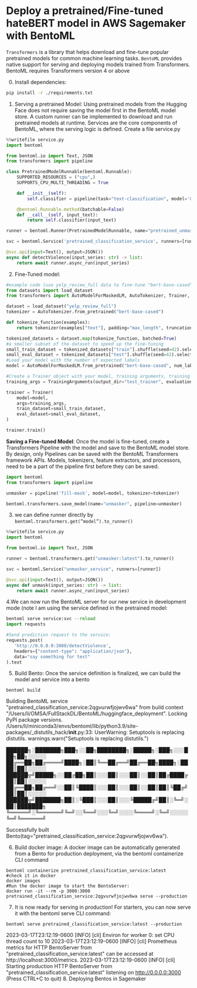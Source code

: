 # Deploy a pretrained/Fine-tuned hateBERT model in AWS Sagemaker with BentoML

`Transformers` is a library that helps download and fine-tune popular pretrained models for common machine learning tasks. `BentoML` provides native support for serving and deploying models trained from Transformers. BentoML requires Transformers version 4 or above


0. Install dependencies:

```bash
pip install -r ./requirements.txt
```

1. Serving a pretrained Model: Using pretrained models from the Hugging Face does not require saving the model first in the BentoML model store. A custom runner can be implemented to download and run pretrained models at runtime. Services are the core components of BentoML, where the serving logic is defined. Create a file service.py

```python
%%writefile service.py
import bentoml

from bentoml.io import Text, JSON
from transformers import pipeline

class PretrainedModelRunnable(bentoml.Runnable):
    SUPPORTED_RESOURCES = ("cpu",)
    SUPPORTS_CPU_MULTI_THREADING = True

    def __init__(self):
        self.classifier = pipeline(task="text-classification", model='GroNLP/hateBERT')

    @bentoml.Runnable.method(batchable=False)
    def __call__(self, input_text):
        return self.classifier(input_text)

runner = bentoml.Runner(PretrainedModelRunnable, name="pretrained_unmasker")

svc = bentoml.Service('pretrained_classification_service', runners=[runner])

@svc.api(input=Text(), output=JSON())
async def detectViolence(input_series: str) -> list:
    return await runner.async_run(input_series)
```

2. Fine-Tuned model:

```python
#example code (use yelp_review_full data to fine-tune "bert-base-cased" model
from datasets import load_dataset
from transformers import AutoModelForMaskedLM, AutoTokenizer, Trainer, TrainingArguments

dataset = load_dataset("yelp_review_full")
tokenizer = AutoTokenizer.from_pretrained("bert-base-cased")

def tokenize_function(examples):
    return tokenizer(examples["text"], padding="max_length", truncation=True)

tokenized_datasets = dataset.map(tokenize_function, batched=True)
#a smaller subset of the dataset to speed up the fine-tuning
small_train_dataset = tokenized_datasets["train"].shuffle(seed=42).select(range(1000))
small_eval_dataset = tokenized_datasets["test"].shuffle(seed=42).select(range(1000))
#Load your model with the number of expected labels
model = AutoModelForMaskedLM.from_pretrained("bert-base-cased", num_labels=5)

#Create a Trainer object with your model, training arguments, training and test datasets.
training_args = TrainingArguments(output_dir="test_trainer", evaluation_strategy="epoch")

trainer = Trainer(
    model=model,
    args=training_args,
    train_dataset=small_train_dataset,
    eval_dataset=small_eval_dataset,
)

trainer.train()
```
**Saving a Fine-tuned Model**: Once the model is fine-tuned, create a Transformers Pipeline with the model and save to the BentoML model store. By design, only Pipelines can be saved with the BentoML Transformers framework APIs. Models, tokenizers, feature extractors, and processors, need to be a part of the pipeline first before they can be saved.

```python
import bentoml
from transformers import pipeline

unmasker = pipeline('fill-mask', model=model, tokenizer=tokenizer)

bentoml.transformers.save_model(name="unmasker", pipeline=unmasker)
```

3. we can define runner directly by `bentoml.transformers.get(”model”).to_runner()`

```python
%%writefile service.py
import bentoml

from bentoml.io import Text, JSON

runner = bentoml.transformers.get("unmasker:latest").to_runner()

svc = bentoml.Service("unmasker_service", runners=[runner])

@svc.api(input=Text(), output=JSON())
async def unmask(input_series: str) -> list:
    return await runner.async_run(input_series)
```
4.We can now run the BentoML server for our new service in development mode (note I am using the service defined in the pretrained model:
```python
bentoml serve service:svc --reload
import requests

#Send prediction request to the service:
requests.post(
   'http://0.0.0.0:3000/detectViolence',
   headers={"content-type": "application/json"},
   data="say something for test"
).text
```

5. Build Bento: Once the service definition is finalized, we can build the model and service into a bento

```
bentoml build
```
Building BentoML service "pretrained_classification_service:2qgvurwfjojwv6wa" from build context "/Users/li/OMSA/FullStackDL/BentoML/huggingface_deployment".
Locking PyPI package versions.
/Users/li/miniconda3/envs/bentoml/lib/python3.9/site-packages/_distutils_hack/__init__.py:33: UserWarning: Setuptools is replacing distutils.
  warnings.warn("Setuptools is replacing distutils.")

██████╗░███████╗███╗░░██╗████████╗░█████╗░███╗░░░███╗██╗░░░░░
██╔══██╗██╔════╝████╗░██║╚══██╔══╝██╔══██╗████╗░████║██║░░░░░
██████╦╝█████╗░░██╔██╗██║░░░██║░░░██║░░██║██╔████╔██║██║░░░░░
██╔══██╗██╔══╝░░██║╚████║░░░██║░░░██║░░██║██║╚██╔╝██║██║░░░░░
██████╦╝███████╗██║░╚███║░░░██║░░░╚█████╔╝██║░╚═╝░██║███████╗
╚═════╝░╚══════╝╚═╝░░╚══╝░░░╚═╝░░░░╚════╝░╚═╝░░░░░╚═╝╚══════╝

Successfully built Bento(tag="pretrained_classification_service:2qgvurwfjojwv6wa").

6. Build docker image: A docker image can be automatically generated from a Bento for production deployment, via the bentoml containerize CLI command

```
bentoml containerize pretrained_classification_service:latest
#check it in docker
docker images
#Run the docker image to start the BentoServer:
docker run -it --rm -p 3000:3000 pretrained_classification_service:2qgvurwfjojwv6wa serve --production
```
7. It is now ready for serving in production! For starters, you can now serve it with the bentoml serve CLI command:
```
bentoml serve pretrained_classification_service:latest --production
```
2023-03-17T23:12:19-0600 [INFO] [cli] Environ for worker 0: set CPU thread count to 10
2023-03-17T23:12:19-0600 [INFO] [cli] Prometheus metrics for HTTP BentoServer from "pretrained_classification_service:latest" can be accessed at http://localhost:3000/metrics.
2023-03-17T23:12:19-0600 [INFO] [cli] Starting production HTTP BentoServer from "pretrained_classification_service:latest" listening on http://0.0.0.0:3000 (Press CTRL+C to quit)
8. Deploying Bentos in Sagemaker
